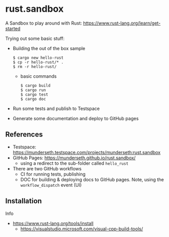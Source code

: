 # rust.sandbox
A Sandbox to play around with Rust: https://www.rust-lang.org/learn/get-started

Trying out some basic stuff:
- Building the out of the box sample
  ```
  $ cargo new hello-rust
  $ cp -r hello-rust/* .
  $ rm -r hello-rust/
  ```

  - basic commands
    ```
    $ cargo build
    $ cargo run
    $ cargo test
    $ cargo doc
    ```
- Run some tests and publish to Testspace
- Generate some documentation and deploy to GitHub pages

## References

- Testspace: https://munderseth.testspace.com/projects/munderseth:rust.sandbox
- GitHub Pages: https://munderseth.github.io/rust.sandbox/
   - using a redirect to the sub-folder called `hello_rust`
- There are two GitHub workflows
   - CI for running tests, publishing
   - DOC for building & deploying docs to GitHub pages. Note, using the `workflow_dispatch` event (UI)

## Installation 
Info

- https://www.rust-lang.org/tools/install
  - https://visualstudio.microsoft.com/visual-cpp-build-tools/ 
